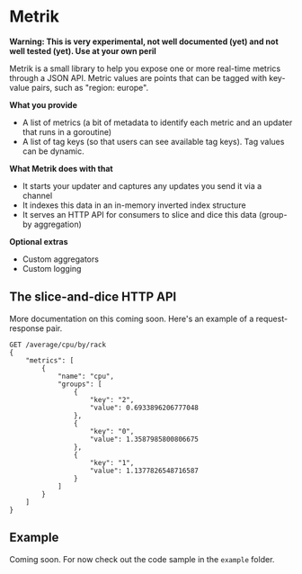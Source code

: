 # Metrik

**Warning: This is very experimental, not well documented (yet) and not well tested (yet). Use at your own peril**

Metrik is a small library to help you expose one or more real-time metrics through a JSON API. Metric values are points that can be tagged with key-value pairs, such as "region: europe". 

**What you provide**

* A list of metrics (a bit of metadata to identify each metric and an updater that runs in a goroutine)
* A list of tag keys (so that users can see available tag keys). Tag values can be dynamic. 

**What Metrik does with that**

* It starts your updater and captures any updates you send it via a channel
* It indexes this data in an in-memory inverted index structure
* It serves an HTTP API for consumers to slice and dice this data (group-by aggregation)

**Optional extras**

* Custom aggregators
* Custom logging

## The slice-and-dice HTTP API

More documentation on this coming soon. Here's an example of a request-response pair.


```
GET /average/cpu/by/rack
{
    "metrics": [
        {
            "name": "cpu",
            "groups": [
                {
                    "key": "2",
                    "value": 0.6933896206777048
                },
                {
                    "key": "0",
                    "value": 1.3587985800806675
                },
                {
                    "key": "1",
                    "value": 1.1377826548716587
                }
            ]
        }
    ]
}
```

## Example

Coming soon. For now check out the code sample in  the `example` folder.